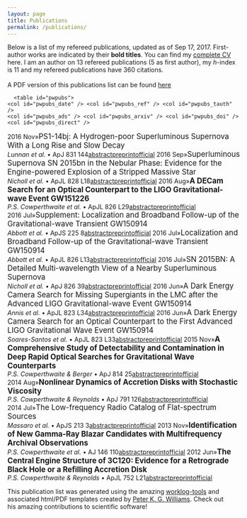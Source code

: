 ```yaml
---
layout: page
title: Publications
permalink: /publications/
---
```


<!-- This work is dedicated to the public domain. -->

<!-- Peter Williams' HTML template for a publications list

Unlike the LaTeX template, I can't use variables to parametrize my name and
info. I've marked text that needs updating with "XXX" comments.

Note that this list looks significantly different than the PDF publication
list. I feel that on the web it makes sense to take a different approach.

I also haven't spent as much time beautifying this page as I have the LaTeX
templates. My actual publication list is embedded in a Wordpress site that
does a bunch of the CSS fanciness automatically, and it'd be a lot of work to
extract all of that magic. -->

<html>
  <head>
    <meta http-equiv="Content-Type" content="text/html; charset=utf-8" />
    <title>Philip S. Cowperthwaite: Publications</title> <!--XXX-->
    <style type="text/css" media="all">
#container { width: 105%; margin: auto; }
#pwpubs { border-collapse: collapse; }
#pwpubs tr { vertical-align: top; border-top: 1px #777 solid; }
#pwpubs td { padding-bottom: 10px; }
#pwpubs_date { width: 12ex; }
#pwpubs_ref { width: 2ex; }
#pwpubs td.tauth { padding-right: 2ex; }
#pwpubs_ads, #pwpubs_arxiv, #pwpubs_doi, #pwpubs_direct { width: 10ex; }
.pwpubs_title { font-size: larger; padding-right: 2ex; }
.pwpubs_ftitle { font-size: larger; font-weight: bold; }
.pwpubs_auth { font-style: italic; }
    </style>
  </head>
  <body>
    <div id="container">
      <p>Below is a list of my refereed publications, updated as of
      Sep 17, 2017. First-author works are indicated by their 
      <span style="font-weight: bold">bold titles</span>.
      You can find my <a href="http://pscastro.com/cv">complete CV</a> here.
      I am an author on 13 refereed publications (5 as first author), my <i>h</i>-index 
      is 11 and my refereed publications have 360 citations.
      <br><br>
      A PDF version of this publications list can be found <a href="http://pscastro.com/files/pcowpert_pubs.pdf">here</a>
      </p>

<!-- well this is less than ideal, but whatever. -->
      <table id="pwpubs">
	<col id="pwpubs_date" /> <col id="pwpubs_ref" /> <col id="pwpubs_tauth" />
	<col id="pwpubs_ads" /> <col id="pwpubs_arxiv" /> <col id="pwpubs_doi" /> <col id="pwpubs_direct" />
<tr><td>2016 Nov</td><td>»</td><td class="pwpubs_tauth"><span class="pwpubs_title">PS1-14bj: A Hydrogen-poor Superluminous Supernova With a Long Rise and Slow Decay</span> <br><span class="pwpubs_auth">Lunnan et al.</span> • ApJ 831 144</td><td><a href="http://adsabs.harvard.edu/abs/2016ApJ...831..144L">abstract</a></td><td><a href="http://arxiv.org/abs/1605.05235">preprint</a></td><td><a href="http://dx.doi.org/10.3847/0004-637X/831/2/144">official</a></td><td></td></tr>
<tr><td>2016 Sep</td><td>»</td><td class="pwpubs_tauth"><span class="pwpubs_title">Superluminous Supernova SN 2015bn in the Nebular Phase: Evidence for the Engine-powered Explosion of a Stripped Massive Star</span> <br><span class="pwpubs_auth">Nicholl et al.</span> • ApJL 828 L18</td><td><a href="http://adsabs.harvard.edu/abs/2016ApJ...828L..18N">abstract</a></td><td><a href="http://arxiv.org/abs/1608.02995">preprint</a></td><td><a href="http://dx.doi.org/10.3847/2041-8205/828/2/L18">official</a></td><td></td></tr>
<tr><td>2016 Aug</td><td>»</td><td class="pwpubs_tauth"><span class="pwpubs_title"><b>A DECam Search for an Optical Counterpart to the LIGO Gravitational-wave Event GW151226</b></span> <br><span class="pwpubs_auth">P.S. Cowperthwaite et al.</span> • ApJL 826 L29</td><td><a href="http://adsabs.harvard.edu/abs/2016ApJ...826L..29C">abstract</a></td><td><a href="http://arxiv.org/abs/1606.04538">preprint</a></td><td><a href="http://dx.doi.org/10.3847/2041-8205/826/2/L29">official</a></td><td></td></tr>
<tr><td>2016 Jul</td><td>»</td><td class="pwpubs_tauth"><span class="pwpubs_title">Supplement: Localization and Broadband Follow-up of the Gravitational-wave Transient GW150914</span> <br><span class="pwpubs_auth">Abbott et al.</span> • ApJS 225 8</td><td><a href="http://adsabs.harvard.edu/abs/2016ApJS..225....8A">abstract</a></td><td><a href="http://arxiv.org/abs/1604.07864">preprint</a></td><td><a href="http://dx.doi.org/10.3847/0067-0049/225/1/8">official</a></td><td></td></tr>
<tr><td>2016 Jul</td><td>»</td><td class="pwpubs_tauth"><span class="pwpubs_title">Localization and Broadband Follow-up of the Gravitational-wave Transient GW150914</span> <br><span class="pwpubs_auth">Abbott et al.</span> • ApJL 826 L13</td><td><a href="http://adsabs.harvard.edu/abs/2016ApJ...826L..13A">abstract</a></td><td><a href="http://arxiv.org/abs/1602.08492">preprint</a></td><td><a href="http://dx.doi.org/10.3847/2041-8205/826/1/L13">official</a></td><td></td></tr>
<tr><td>2016 Jul</td><td>»</td><td class="pwpubs_tauth"><span class="pwpubs_title">SN 2015BN: A Detailed Multi-wavelength View of a Nearby Superluminous Supernova</span> <br><span class="pwpubs_auth">Nicholl et al.</span> • ApJ 826 39</td><td><a href="http://adsabs.harvard.edu/abs/2016ApJ...826...39N">abstract</a></td><td><a href="http://arxiv.org/abs/1603.04748">preprint</a></td><td><a href="http://dx.doi.org/10.3847/0004-637X/826/1/39">official</a></td><td></td></tr>
<tr><td>2016 Jun</td><td>»</td><td class="pwpubs_tauth"><span class="pwpubs_title">A Dark Energy Camera Search for Missing Supergiants in the LMC after the Advanced LIGO Gravitational-wave Event GW150914</span> <br><span class="pwpubs_auth">Annis et al.</span> • ApJL 823 L34</td><td><a href="http://adsabs.harvard.edu/abs/2016ApJ...823L..34A">abstract</a></td><td><a href="http://arxiv.org/abs/1602.04199">preprint</a></td><td><a href="http://dx.doi.org/10.3847/2041-8205/823/2/L34">official</a></td><td></td></tr>
<tr><td>2016 Jun</td><td>»</td><td class="pwpubs_tauth"><span class="pwpubs_title">A Dark Energy Camera Search for an Optical Counterpart to the First Advanced LIGO Gravitational Wave Event GW150914</span> <br><span class="pwpubs_auth">Soares-Santos et al.</span> • ApJL 823 L33</td><td><a href="http://adsabs.harvard.edu/abs/2016ApJ...823L..33S">abstract</a></td><td><a href="http://arxiv.org/abs/1602.04198">preprint</a></td><td><a href="http://dx.doi.org/10.3847/2041-8205/823/2/L33">official</a></td><td></td></tr>
<tr><td>2015 Nov</td><td>»</td><td class="pwpubs_tauth"><span class="pwpubs_title"><b>A Comprehensive Study of Detectability and Contamination in Deep Rapid Optical Searches for Gravitational Wave Counterparts</b></span> <br><span class="pwpubs_auth">P.S. Cowperthwaite &amp; Berger</span> • ApJ 814 25</td><td><a href="http://adsabs.harvard.edu/abs/2015ApJ...814...25C">abstract</a></td><td><a href="http://arxiv.org/abs/1503.07869">preprint</a></td><td><a href="http://dx.doi.org/10.1088/0004-637X/814/1/25">official</a></td><td></td></tr>
<tr><td>2014 Aug</td><td>»</td><td class="pwpubs_tauth"><span class="pwpubs_title"><b>Nonlinear Dynamics of Accretion Disks with Stochastic Viscosity</b></span> <br><span class="pwpubs_auth">P.S. Cowperthwaite &amp; Reynolds</span> • ApJ 791 126</td><td><a href="http://adsabs.harvard.edu/abs/2014ApJ...791..126C">abstract</a></td><td><a href="http://arxiv.org/abs/1407.2615">preprint</a></td><td><a href="http://dx.doi.org/10.1088/0004-637X/791/2/126">official</a></td><td></td></tr>
<tr><td>2014 Jul</td><td>»</td><td class="pwpubs_tauth"><span class="pwpubs_title">The Low-frequency Radio Catalog of Flat-spectrum Sources</span> <br><span class="pwpubs_auth">Massaro et al.</span> • ApJS 213 3</td><td><a href="http://adsabs.harvard.edu/abs/2014ApJS..213....3M">abstract</a></td><td><a href="http://arxiv.org/abs/1503.03483">preprint</a></td><td><a href="http://dx.doi.org/10.1088/0067-0049/213/1/3">official</a></td><td></td></tr>
<tr><td>2013 Nov</td><td>»</td><td class="pwpubs_tauth"><span class="pwpubs_title"><b>Identification of New Gamma-Ray Blazar Candidates with Multifrequency Archival Observations</b></span> <br><span class="pwpubs_auth">P.S. Cowperthwaite et al.</span> • AJ 146 110</td><td><a href="http://adsabs.harvard.edu/abs/2013AJ....146..110C">abstract</a></td><td><a href="http://arxiv.org/abs/1308.1950">preprint</a></td><td><a href="http://dx.doi.org/10.1088/0004-6256/146/5/110">official</a></td><td></td></tr>
<tr><td>2012 Jun</td><td>»</td><td class="pwpubs_tauth"><span class="pwpubs_title"><b>The Central Engine Structure of 3C120: Evidence for a Retrograde Black Hole or a Refilling Accretion Disk</b></span> <br><span class="pwpubs_auth">P.S. Cowperthwaite &amp; Reynolds</span> • ApJL 752 L21</td><td><a href="http://adsabs.harvard.edu/abs/2012ApJ...752L..21C">abstract</a></td><td><a href="http://arxiv.org/abs/1205.3175">preprint</a></td><td><a href="http://dx.doi.org/10.1088/2041-8205/752/2/L21">official</a></td><td></td></tr>
      </table>
    </div>
  </body>
</html>

This publication list was generated using the amazing [worklog-tools](https://github.com/pkgw/worklog-tools/) and associated html/PDF templates created by [Peter K. G. Williams](https://newton.cx/~peter/). Check out his amazing contributions to scientific software!  
